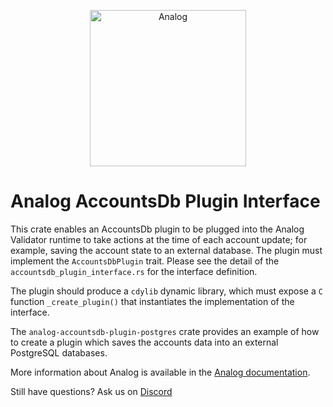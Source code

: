 <p align="center">
  <a href="https://solana.com">
    <img alt="Analog" src="https://i.imgur.com/IKyzQ6T.png" width="250" />
  </a>
</p>

# Analog AccountsDb Plugin Interface

This crate enables an AccountsDb plugin to be plugged into the Analog Validator runtime to take actions
at the time of each account update; for example, saving the account state to an external database. The plugin must implement the `AccountsDbPlugin` trait. Please see the detail of the `accountsdb_plugin_interface.rs` for the interface definition.

The plugin should produce a `cdylib` dynamic library, which must expose a `C` function `_create_plugin()` that
instantiates the implementation of the interface.

The `analog-accountsdb-plugin-postgres` crate provides an example of how to create a plugin which saves the accounts data into an
external PostgreSQL databases.

More information about Analog is available in the [Analog documentation](https://docs.solana.com/).

Still have questions?  Ask us on [Discord](https://discordapp.com/invite/pquxPsq)
